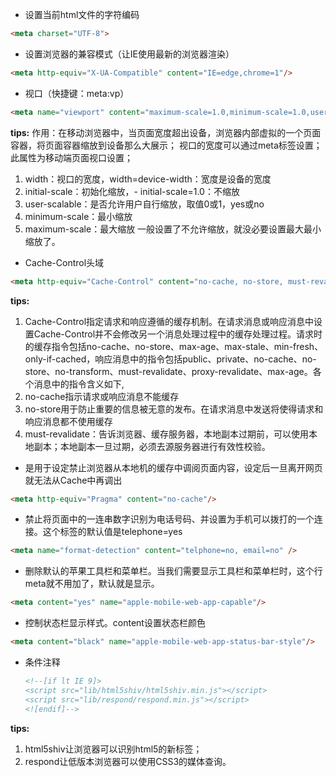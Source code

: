 + 设置当前html文件的字符编码

```html
<meta charset="UTF-8">
```

+ 设置浏览器的兼容模式（让IE使用最新的浏览器渲染）

```html
<meta http-equiv="X-UA-Compatible" content="IE=edge,chrome=1"/>
```

+ 视口（快捷键：meta:vp）

```html
<meta name="viewport" content="maximum-scale=1.0,minimum-scale=1.0,user-scalable=0,width=device-width,initial-scale=1.0"/>
```

**tips:**
作用：在移动浏览器中，当页面宽度超出设备，浏览器内部虚拟的一个页面容器，将页面容器缩放到设备那么大展示；
视口的宽度可以通过meta标签设置；
此属性为移动端页面视口设置；

1. width：视口的宽度，width=device-width：宽度是设备的宽度
2. initial-scale：初始化缩放，- initial-scale=1.0：不缩放
3. user-scalable：是否允许用户自行缩放，取值0或1，yes或no
4. minimum-scale：最小缩放
5. maximum-scale：最大缩放
   一般设置了不允许缩放，就没必要设置最大最小缩放了。

+ Cache-Control头域

```html
<meta http-equiv="Cache-Control" content="no-cache, no-store, must-revalidate"/>
```

**tips:**

1. Cache-Control指定请求和响应遵循的缓存机制。在请求消息或响应消息中设置Cache-Control并不会修改另一个消息处理过程中的缓存处理过程。请求时的缓存指令包括no-cache、no-store、max-age、max-stale、min-fresh、only-if-cached，响应消息中的指令包括public、private、no-cache、no-store、no-transform、must-revalidate、proxy-revalidate、max-age。各个消息中的指令含义如下,
2. no-cache指示请求或响应消息不能缓存
3. no-store用于防止重要的信息被无意的发布。在请求消息中发送将使得请求和响应消息都不使用缓存
4. must-revalidate：告诉浏览器、缓存服务器，本地副本过期前，可以使用本地副本；本地副本一旦过期，必须去源服务器进行有效性校验。

+ 是用于设定禁止浏览器从本地机的缓存中调阅页面内容，设定后一旦离开网页就无法从Cache中再调出

```html
<meta http-equiv="Pragma" content="no-cache"/>
```



+ 禁止将页面中的一连串数字识别为电话号码、并设置为手机可以拨打的一个连接。这个标签的默认值是telephone=yes

```html
<meta name="format-detection" content="telphone=no, email=no" />
```



+ 删除默认的苹果工具栏和菜单栏。当我们需要显示工具栏和菜单栏时，这个行meta就不用加了，默认就是显示。

```html
<meta content="yes" name="apple-mobile-web-app-capable"/>
```



+ 控制状态栏显示样式。content设置状态栏颜色

```html
<meta content="black" name="apple-mobile-web-app-status-bar-style"/>
```



+ 条件注释

  ```html
  <!--[if lt IE 9]> 
  <script src="lib/html5shiv/html5shiv.min.js"></script> 
  <script src="lib/respond/respond.min.js"></script> 
  <![endif]--> 
  ```

 **tips:**

1. html5shiv让浏览器可以识别html5的新标签；
2.  respond让低版本浏览器可以使用CSS3的媒体查询。







<meta content="width=device-width, initial-scale=1.0, maximum-scale=1.0, user-scalable=0" name="viewport">
<meta content="yes" name="apple-mobile-web-app-capable">
<meta content="black" name="apple-mobile-web-app-status-bar-style">
<meta content="telephone=no" name="format-detection">
















